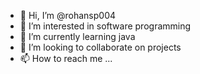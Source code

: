 - 👋 Hi, I’m @rohansp004
- 👀 I’m interested in software programming
- 🌱 I’m currently learning java
- 💞️ I’m looking to collaborate on projects
- 📫 How to reach me ...

<!---
rohansp004/rohansp004 is a ✨ special ✨ repository because its `README.md` (this file) appears on your GitHub profile.
You can click the Preview link to take a look at your changes.
--->
